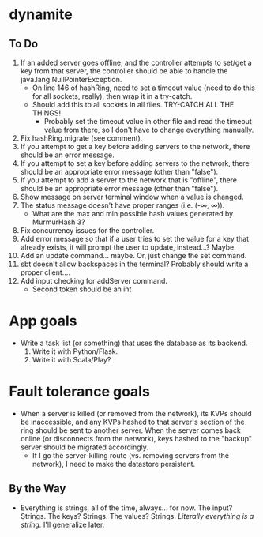 dynamite
=========

## To Do
1. If an added server goes offline, and the controller attempts to set/get a key from that server, the controller should be able to handle the java.lang.NullPointerException.
	- On line 146 of hashRing, need to set a timeout value (need to do this for all sockets, really), then wrap it in a try-catch.
	- Should add this to all sockets in all files. TRY-CATCH ALL THE THINGS!
		- Probably set the timeout value in other file and read the timeout value from there, so I don't have to change everything manually.
2. Fix hashRing.migrate (see comment).
3. If you attempt to get a key before adding servers to the network, there should be an error message.
4. If you attempt to set a key before adding servers to the network, there should be an appropriate error message (other than "false").
5. If you attempt to add a server to the network that is "offline", there should be an appropriate error message (other than "false").
6. Show message on server terminal window when a value is changed.
7. The status message doesn't have proper ranges (i.e. (-∞, ∞)).
	- What are the max and min possible hash values generated by MurmurHash 3?
8. Fix concurrency issues for the controller.
9. Add error message so that if a user tries to set the value for a key that already exists, it will prompt the user to update, instead...? Maybe.
10. Add an update command... maybe. Or, just change the set command.
11. sbt doesn't allow backspaces in the terminal? Probably should write a proper client....
12. Add input checking for addServer command.
	- Second token should be an int

# App goals
- Write a task list (or something) that uses the database as its backend.
	1. Write it with Python/Flask.
	2. Write it with Scala/Play?

# Fault tolerance goals
- When a server is killed (or removed from the network), its KVPs should be inaccessible, and any KVPs hashed to that server's section of the ring should be sent to another server. When the server comes back online (or disconnects from the network), keys hashed to the "backup" server should be migrated accordingly.
	- If I go the server-killing route (vs. removing servers from the network), I need to make the datastore persistent.

## By the Way
- Everything is strings, all of the time, always... for now. The input? Strings. The keys? Strings. The values? Strings. *Literally everything is a string.* I'll generalize later.